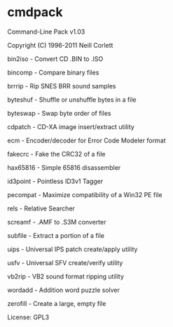 # cmdpack
Command-Line Pack v1.03

Copyright (C) 1996-2011 Neill Corlett




bin2iso - Convert CD .BIN to .ISO

bincomp - Compare binary files

brrrip - Rip SNES BRR sound samples

byteshuf - Shuffle or unshuffle bytes in a file

byteswap - Swap byte order of files

cdpatch - CD-XA image insert/extract utility

ecm - Encoder/decoder for Error Code Modeler format

fakecrc - Fake the CRC32 of a file

hax65816 - Simple 65816 disassembler

id3point - Pointless ID3v1 Tagger

pecompat - Maximize compatibility of a Win32 PE file

rels - Relative Searcher

screamf - .AMF to .S3M converter

subfile - Extract a portion of a file

uips - Universal IPS patch create/apply utility

usfv - Universal SFV create/verify utility

vb2rip - VB2 sound format ripping utility

wordadd - Addition word puzzle solver

zerofill - Create a large, empty file



License: GPL3
